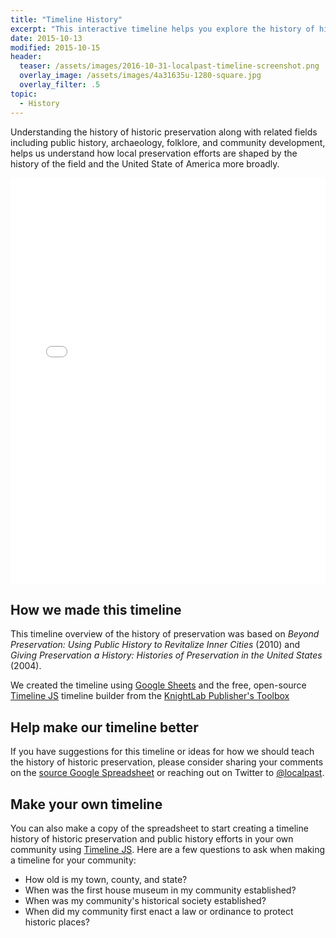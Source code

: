 ```yaml
---
title: "Timeline History"
excerpt: "This interactive timeline helps you explore the history of historic preservation, archaeology, and public history in the United States of America."
date: 2015-10-13
modified: 2015-10-15
header:
  teaser: /assets/images/2016-10-31-localpast-timeline-screenshot.png
  overlay_image: /assets/images/4a31635u-1280-square.jpg
  overlay_filter: .5
topic:
  - History
---
```


Understanding the history of historic preservation along with related fields including public history,  archaeology, folklore, and community development, helps us understand how local preservation efforts are shaped by the history of the field and the United State of America more broadly.  

<div class="full">
<iframe src='//cdn.knightlab.com/libs/timeline3/latest/embed/index.html?source=1l2d4wjWhKNHvbJPllk9PyTBKKvbXr0XXFoh6jFGLsOs&font=Lustria-Lato&lang=en&initial_zoom=1&height=650' width='100%' height='650' frameborder='0'></iframe>
</div>

## How we made this timeline

This timeline overview of the history of preservation was based on _Beyond Preservation: Using Public History to Revitalize Inner Cities_ (2010) and _Giving Preservation a History: Histories of Preservation in the United States_ (2004).

We created the timeline using [Google Sheets](https://www.google.com/sheets/about/) and the free, open-source [Timeline JS](http://timeline.knightlab.com/) timeline builder from the [KnightLab Publisher's Toolbox](https://projects.knightlab.com/#toolbox)

## Help make our timeline better

If you have suggestions for this timeline or ideas for how we should teach the history of historic preservation, please consider sharing your comments on the [source Google Spreadsheet](https://docs.google.com/spreadsheets/d/1l2d4wjWhKNHvbJPllk9PyTBKKvbXr0XXFoh6jFGLsOs/edit?usp=sharing) or reaching out on Twitter to [@localpast](http://twitter.com/localpast/).

## Make your own timeline

You can also make a copy of the spreadsheet to start creating a timeline history of historic preservation and public history efforts in your own community using [Timeline JS](http://timeline.knightlab.com/). Here are a few questions to ask when making a timeline for your community:

- How old is my town, county, and state?
- When was the first house museum in my community established?
- When was my community's historical society established?
- When did my community first enact a law or ordinance to protect historic places?
